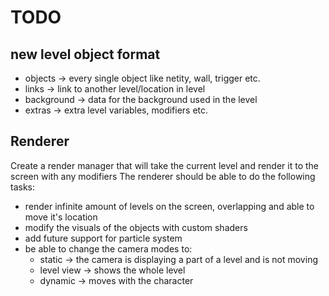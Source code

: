 # TODO
## new level object format
- objects -> every single object like netity, wall, trigger etc.
- links -> link to another level/location in level
- background -> data for the background used in the level
- extras -> extra level variables, modifiers etc.




## Renderer
Create a render manager that will take the current level and render it to the screen with any modifiers
The renderer should be able to do the following tasks:
- render infinite amount of levels on the screen, overlapping and able to move it's location
- modify the visuals of the objects with custom shaders
- add future support for particle system
- be able to change the camera modes to:
  - static -> the camera is displaying a part of a level and is not moving
  - level view -> shows the whole level 
  - dynamic -> moves with the character
